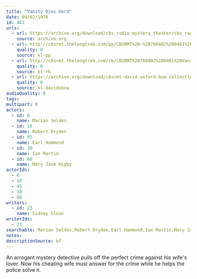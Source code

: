 ```yaml
---
title: "Vanity Dies Hard"
date: 04/02/1976
id: 461
urls: 
  - url: https://archive.org/download/cbs_radio_mystery_theater/cbs_radio_mystery_theater-0451-0500.zip/cbs_radio_mystery_theater-0451-0500%2Fcbsrmt_0461_vanity_dies_hard.mp3
    source: archive-org
  - url: http://cbsrmt.thelongtrek.com/pp/CBSRMT%20-%20760402%200461%20Vanity%20Dies%20Hard_pp.mp3
    quality: 0
    source: kl-pp
  - url: http://cbsrmt.thelongtrek.com/rb/CBSRMT%20760402%200461%20Vanity%20Dies%20Hard_wuwm%20recorded%208_18_76.mp3
    quality: 0
    source: kl-rb
  - url: https://archive.org/download/cbsrmt-david-oxford-boa-collection/CBSRMT-760402-0461-repeated-760818-Vanity-Dies-Hard-(128-44)_WUWM-FM-{BoA}.mp3
    quality: 0
    source: kl-davidoboa
audioQuality: 0
tags: 
multipart: 0
actors:  
  - id: 6
    name: Marian Seldes  
  - id: 16
    name: Robert Dryden  
  - id: 95
    name: Earl Hammond  
  - id: 38
    name: Ian Martin  
  - id: 60
    name: Mary Jane Higby
actorIds:  
  - 6  
  - 16  
  - 95  
  - 38  
  - 60
writers:  
  - id: 23
    name: Sidney Sloan
writerIds:  
  - 23
searchable: Marian Seldes,Robert Dryden,Earl Hammond,Ian Martin,Mary Jane Higby Sidney Sloan
notes: 
descriptionSource: kf
---
```

An arrogant mystery detective pulls off the perfect crime against his wife's lover. Now his cheating wife must answer for the crime while he helps the police solve it.